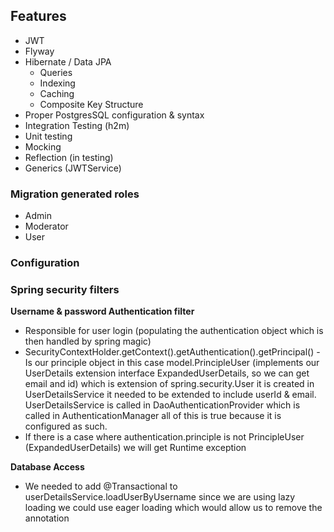 ## Features

* JWT
* Flyway
* Hibernate / Data JPA
  * Queries
  * Indexing
  * Caching
  * Composite Key Structure
* Proper PostgresSQL configuration & syntax
* Integration Testing (h2m)
* Unit testing
* Mocking
* Reflection (in testing)
* Generics (JWTService)
### Migration generated roles
* Admin
* Moderator
* User

### Configuration


### Spring security filters

__Username & password Authentication filter__
* Responsible for user login (populating the authentication object which is then handled by spring magic)
* SecurityContextHolder.getContext().getAuthentication().getPrincipal() - Is our principle object in this case model.PrincipleUser (implements our UserDetails extension interface ExpandedUserDetails, so we can get email and id) which is extension of spring.security.User it is created in UserDetailsService it needed to be extended to include userId & email. UserDetailsService is called in DaoAuthenticationProvider which is called in AuthenticationManager all of this is true because it is configured as such.
* If there is a case where authentication.principle is not PrincipleUser (ExpandedUserDetails) we will get Runtime exception

__Database Access__
* We needed to add @Transactional to userDetailsService.loadUserByUsername since we are using lazy loading we could use eager loading which would allow us to remove the annotation